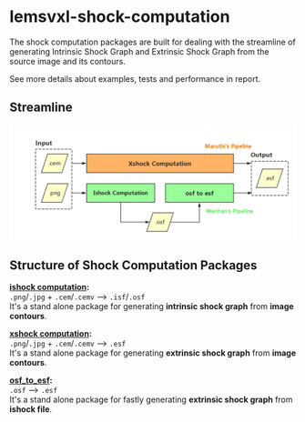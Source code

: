 # lemsvxl-shock-computation

The shock computation packages are built for dealing with the streamline of generating Intrinsic Shock Graph and Extrinsic Shock Graph
from the source image and its contours.

See more details about examples, tests and performance in report.

## Streamline

![streamline](https://github.com/wenhanshi/markdown-img-link/blob/master/two%20pipelines.png)

## Structure of Shock Computation Packages

__[ishock computation](https://github.com/wenhanshi/dbsk2d-ishock-computation):__  
`.png`/`.jpg` + `.cem`/`.cemv` --> `.isf`/`.osf`  
It's a stand alone package for generating __intrinsic shock graph__ from __image contours__.

__[xshock computation](https://github.com/wenhanshi/dbsk2d-xshock-computation):__  
`.png`/`.jpg` + `.cem`/`.cemv` --> `.esf`  
It's a stand alone package for generating __extrinsic shock graph__ from __image contours__.

__[osf_to_esf](https://github.com/wenhanshi/osf-to-esf):__  
`.osf` --> `.esf`  
It's a stand alone package for fastly generating __extrinsic shock graph__ from __ishock file__.


